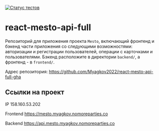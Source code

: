 [![Статус тестов](../../actions/workflows/tests.yml/badge.svg)](../../actions/workflows/tests.yml)

# react-mesto-api-full
Репозиторий для приложения проекта `Mesto`, включающий фронтенд и бэкенд части приложения со следующими возможностями: авторизации и регистрации пользователей, операции с карточками и пользователями. Бэкенд расположите в директории `backend/`, а фронтенд - в `frontend/`.

Адрес репозитория: https://github.com/Myagkov2022/react-mesto-api-full-gha

## Ссылки на проект

IP 158.160.53.202

Frontend https://mesto.myagkov.nomoreparties.co

Backend https://api.mesto.myagkov.nomoreparties.co
